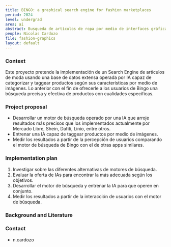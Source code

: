 ```yaml
---
title: BINGO: a graphical search engine for fashion marketplaces
period: 2024
level: undergrad
area: ai
abstract: Busqueda de artículos de ropa por medio de interfaces gráficas, como fotos, dibujos o avatars.
people: Nicolas Cardozo
file: fashion-graphics
layout: default
---
```


### Context

Este proyecto pretende la implementación de un Search Engine de artículos de moda usando una base de datos extensa operada por IA capaz de categorizar y taggear productos según sus características por medio de imágenes. Lo anterior con el fin de ofrecerle a los usuarios de Bingo una búsqueda precisa y efectiva de productos con cualidades específicas.

### Project proposal

- Desarrollar un motor de búsqueda operado por una IA que arroje resultados más precisos que los implementados actualmente por Mercado Libre, Shein, Dafiti, Linio, entre otros.
- Entrenar una IA capaz de taggear productos por medio de imágenes.
- Medir los resultados a partir de la percepción de usuarios comparando el motor de búsqueda de Bingo con el de otras apps similares.

### Implementation plan

1. Investigar sobre las diferentes alternativas de motores de búsqueda.
2. Evaluar la oferta de IAs para encontrar la más adecuada según los objetivos.
3. Desarrollar el motor de búsqueda y entrenar la IA para que operen en conjunto.
4. Medir los resultados a partir de la interacción de usuarios con el motor de búsqueda.

### Background and Literature

### Contact

- n.cardozo
